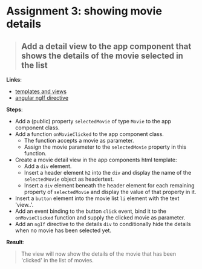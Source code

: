 Assignment 3: showing movie details 
==============================================

> ## Add a detail view to the app component that shows the details of the movie selected in the list 

**Links**:
- [templates and views](https://angular.io/guide/architecture-components#templates-and-views)
- [angular ngIf directive](https://angular-training-guide.rangle.io/directives/structural_directives/ng_if_directive)

**Steps**:
- Add a (public) property `selectedMovie` of type `Movie` to the app component class.
- Add a function `onMovieClicked` to the app component class.
    - The function accepts a movie as parameter.
    - Assign the movie parameter to the `selectedMovie` property in this function.
- Create a movie detail view in the app components html template:
    - Add a `div` element.
    - Insert a header element `h2` into the `div` and display the name of the `selectedMovie` object as headertext.
    - Insert a `div` element beneath the header element for each remaining property of `selectedMovie` and display the value of that property in it.
- Insert a `button` element into the movie list `li` element with the text 'view..'.
- Add an event binding to the button `click` event, bind it to the `onMovieClicked` function and supply the clicked movie as parameter.
- Add an `ngIf` directive to the details `div` to conditionally hide the details when no movie has been selected yet.

**Result**:
> The view will now show the details of the movie that has been 'clicked' in the list of movies.
